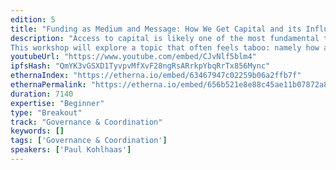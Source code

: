```yaml
---
edition: 5
title: "Funding as Medium and Message: How We Get Capital and its Influence on #BUIDL"
description: "Access to capital is likely one of the most fundamental tools to #BUIDL anything. But do we ever think of funding as a core tool and the implications that it has? And how does our choice of funding affect our message? Funding has many sources, both centralised and decentralized, and many legal implications. And funding strongly affects incentives, human behaviour, how we communicate and collaborate with a community.
This workshop will explore a topic that often feels taboo: namely how and why we obtain funding and what it means in a decentralized world. We will explore centralised funding (equity), non-profit funding (grants), decentralised funding (tokens), continuous funding (DAOs and bonding curves) and many more. More importantly, though, we explore what teams and developers should be aware of when looking for funding decentralized solutions, educating attendees on what sources are available in the Ethereum ecosystem, and what philosophical and behavioural implications funding actually has."
youtubeUrl: "https://www.youtube.com/embed/CJvNlf5blm4"
ipfsHash: "QmYK3vGSXD1TyvpvMfXvF28ngRsARrkpYbqRrTx856Mync"
ethernaIndex: "https://etherna.io/embed/63467947c02259b06a2ffb7f"
ethernaPermalink: "https://etherna.io/embed/656b521e8e88c45ae11b07872a8ac42d9ed2e9431bd1430cf3be7fea16713ad9"
duration: 7140
expertise: "Beginner"
type: "Breakout"
track: "Governance & Coordination"
keywords: []
tags: ['Governance & Coordination']
speakers: ['Paul Kohlhaas']
---
```

